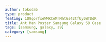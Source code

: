 ```yaml
---
author: tokodab
type: product
featimg: 1O9qorfxeWMKCeMrMhtGs42tfUy6WTDdK
title: Ant Man Poster Samsung Galaxy S9 Case
tags: [samsung, galaxy, s9]
category: [samsung]
---
```

